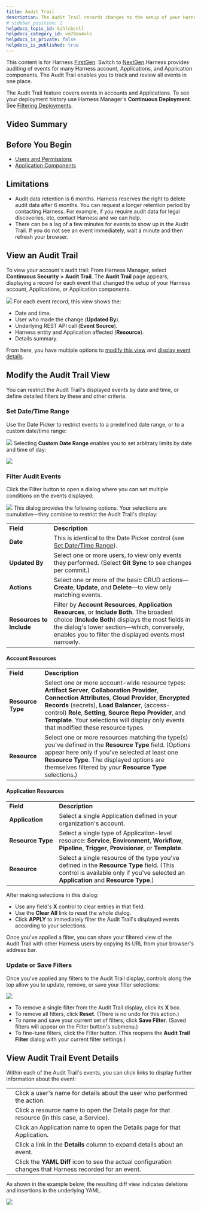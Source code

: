```yaml
---
title: Audit Trail
description: The Audit Trail records changes to the setup of your Harness account, Application, and Application components.
# sidebar_position: 2
helpdocs_topic_id: kihlcbcnll
helpdocs_category_id: vm78eo4xln
helpdocs_is_private: false
helpdocs_is_published: true
---
```


This content is for Harness [FirstGen](../../../../getting-started/harness-first-gen-vs-harness-next-gen.md). Switch to [NextGen](../../../../platform/Governance/15_Audit-Trail/audit-trail.md).Harness provides auditing of events for many Harness account, Applications, and Application components. The Audit Trail enables you to track and review all events in one place.

The Audit Trail feature covers events in accounts and Applications. To see your deployment history use Harness Manager's **Continuous Deployment**. See [Filtering Deployments](../../../continuous-delivery/concepts-cd/deployments-overview/filtering-deployments.md).

## Video Summary

## Before You Begin

* [Users and Permissions](../access-management-howtos/users-and-permissions.md)
* [Application Components](../../../continuous-delivery/model-cd-pipeline/applications/application-configuration.md)

## Limitations

* Audit data retention is 6 months. Harness reserves the right to delete audit data after 6 months. You can request a longer retention period by contacting Harness. For example, if you require audit data for legal discoveries, etc, contact Harness and we can help.
* There can be a lag of a few minutes for events to show up in the Audit Trail. If you do not see an event immediately, wait a minute and then refresh your browser.

## View an Audit Trail

To view your account's audit trail: From Harness Manager, select **Continuous Security** **>** **Audit Trail**. The **Audit Trail** page appears, displaying a record for each event that changed the setup of your Harness account, Applications, or Application components.

![](./static/audit-trail-00.png)
For each event record, this view shows the:

* Date and time.
* User who made the change (**Updated By**).
* Underlying REST API call (**Event Source**).
* Harness entity and Application affected (**Resource**).
* Details summary.

From here, you have multiple options to [modify this view](#modify) and [display event details](#details).

## Modify the Audit Trail View

You can restrict the Audit Trail's displayed events by date and time, or define detailed filters by these and other criteria.

### Set Date/Time Range

Use the Date Picker to restrict events to a predefined date range, or to a custom date/time range:

![](./static/audit-trail-01.png)
Selecting **Custom Date Range** enables you to set arbitrary limits by date and time of day:

![](./static/audit-trail-02.png)


### Filter Audit Events

Click the Filter button to open a dialog where you can set multiple conditions on the events displayed:

![](./static/audit-trail-03.png)
This dialog provides the following options. Your selections are cumulative—they combine to restrict the Audit Trail's display:

|  |  |
| --- | --- |
| **Field** | **Description** |
| **Date** | This is identical to the Date Picker control (see [Set Date/Time Range](#date_time)). |
| **Updated By** | Select one or more users, to view only events they performed. (Select **Git Sync** to see changes per commit.) |
| **Actions** | Select one or more of the basic CRUD actions—**Create**, **Update**, and **Delete**—to view only matching events. |
| **Resources to Include** | Filter by **Account Resources**, **Application Resources**, or **Include Both**. The broadest choice (**Include Both**) displays the most fields in the dialog's lower section—which, conversely, enables you to filter the displayed events most narrowly. |

#### Account Resources

|  |  |
| --- | --- |
| **Field** | **Description** |
| **Resource Type** | Select one or more account-wide resource types: **Artifact Server**, **Collaboration Provider**, **Connection Attributes**, **Cloud Provider**, **Encrypted Records** (secrets), **Load Balancer**, (access-control) **Role**, **Setting**, **Source Repo Provider**, and **Template**. Your selections will display only events that modified these resource types. |
| **Resource** | Select one or more resources matching the type(s) you've defined in the **Resource Type** field. (Options appear here only if you've selected at least one **Resource Type**. The displayed options are themselves filtered by your **Resource Type** selections.) |


#### Application Resources
|  |  |
| --- | --- |
| **Field** | **Description** |
| **Application** | Select a single Application defined in your organization's account. |
| **Resource Type** | Select a single type of Application-level resource: **Service**, **Environment**, **Workflow**, **Pipeline**, **Trigger**, **Provisioner**, or **Template**. |
| **Resource** | Select a single resource of the type you've defined in the **Resource Type** field. (This control is available only if you've selected an **Application** and **Resource Type**.) |

After making selections in this dialog:

* Use any field's **X** control to clear entries in that field.
* Use the **Clear All** link to reset the whole dialog.
* Click **APPLY** to immediately filter the Audit Trail's displayed events according to your selections.

Once you've applied a filter, you can share your filtered view of the Audit Trail with other Harness users by copying its URL from your browser's address bar.

### Update or Save Filters

Once you've applied any filters to the Audit Trail display, controls along the top allow you to update, remove, or save your filter selections:

![](./static/audit-trail-04.png)
* To remove a single filter from the Audit Trail display, click its **X** box.
* To remove all filters, click **Reset**. (There is no undo for this action.)
* To name and save your current set of filters, click **Save Filter**. (Saved filters will appear on the Filter button's submenu.)
* To fine-tune filters, click the Filter button. (This reopens the **Audit Trail Filter** dialog with your current filter settings.)

## View Audit Trail Event Details

Within each of the Audit Trail's events, you can click links to display further information about the event:



|  |  |
| --- | --- |
|  | Click a user's name for details about the user who performed the action. |
|  | Click a resource name to open the Details page for that resource (in this case, a Service). |
|  | Click an Application name to open the Details page for that Application. |
|  | Click a link in the **Details** column to expand details about an event. |
|  | ​Click the **YAML Diff** icon to see the actual configuration changes that Harness recorded for an event. |

As shown in the example below, the resulting diff view indicates deletions and insertions in the underlying YAML.

![](./static/audit-trail-05.png)
